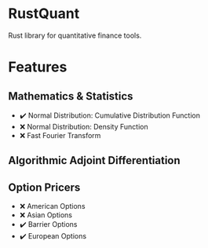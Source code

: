 # RustQuant

Rust library for quantitative finance tools.

# Features

## Mathematics & Statistics

+ :heavy_check_mark: Normal Distribution: Cumulative Distribution Function
+ :x: Normal Distribution: Density Function
+ :x: Fast Fourier Transform

## Algorithmic Adjoint Differentiation

## Option Pricers

+ :x: American Options
+ :x: Asian Options
+ :heavy_check_mark: Barrier Options
+ :heavy_check_mark: European Options